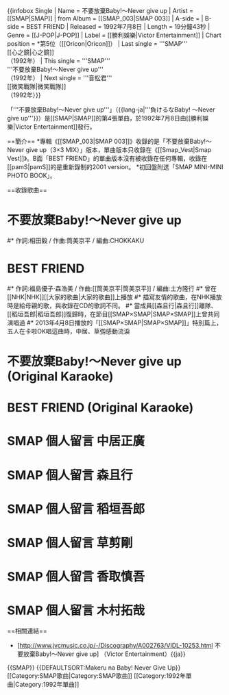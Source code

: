 {{infobox Single
| Name       = 不要放棄Baby!～Never give up
| Artist     = [[SMAP|SMAP]]
| from Album = [[SMAP_003|SMAP 003]]
| A-side     =
| B-side     = BEST FRIEND 
| Released   = 1992年7月8日
| Length     = 19分鐘43秒
| Genre      = [[J-POP|J-POP]]
| Label      = [[勝利娛樂|Victor Entertainment]]
| Chart position = *第5位（[[Oricon|Oricon]]）
| Last single = '''SMAP'''<br/>[[心之鏡|心之鏡]]<br/>（1992年）
| This single = '''SMAP'''<br/>'''不要放棄Baby!～Never give up'''<br/>（1992年）
| Next single = '''音松君'''<br/>[[微笑戰隊|微笑戰隊]]<br/>（1992年）}}

「'''不要放棄Baby!～Never give up'''」（{{lang-ja|'''負けるなBaby! ～Never give up'''}}）是[[SMAP|SMAP]]的第4張單曲，於1992年7月8日由[[勝利娛樂|Victor Entertainment]]發行。

==簡介==
*專輯《[[SMAP_003|SMAP 003]]》收錄的是「不要放棄Baby!～Never give up（3×3 MIX）」版本，單曲版本只收錄在《[[Smap_Vest|Smap Vest]]》。B面「BEST FRIEND」的單曲版本沒有被收錄在任何專輯，收錄在[[pamS|pamS]]的是重新錄制的2001 version。
*初回盤附送「SMAP MINI-MINI PHOTO BOOK」。

==收錄歌曲==
# 不要放棄Baby!～Never give up
#* 作詞:相田毅 / 作曲:筒美京平 / 編曲:CHOKKAKU
# BEST FRIEND
#* 作詞:福島優子‧森浩美 / 作曲:[[筒美京平|筒美京平]] / 編曲:土方隆行
#* 曾在[[NHK|NHK]][[大家的歌曲|大家的歌曲]]上播放
#* 描寫友情的歌曲，在NHK播放時是給母親的歌，與收錄在CD的歌詞不同。
#* 當成員[[森且行|森且行]]離隊、[[稻垣吾郎|稻垣吾郎]]復歸時，在節目[[SMAP×SMAP|SMAP×SMAP]]上曾共同演唱過
#* 2013年4月8日播放的「[[SMAP×SMAP|SMAP×SMAP]]」特別篇上，五人在卡啦OK唱這曲時，中居、草彅感動流淚
# 不要放棄Baby!～Never give up (Original Karaoke)
# BEST FRIEND (Original Karaoke)
# SMAP 個人留言 中居正廣
# SMAP 個人留言 森且行
# SMAP 個人留言 稻垣吾郎
# SMAP 個人留言 草剪剛
# SMAP 個人留言 香取慎吾
# SMAP 個人留言 木村拓哉

==相關連結==
* [http://www.jvcmusic.co.jp/-/Discography/A002763/VIDL-10253.html 不要放棄Baby!～Never give up] （Victor Entertainment）{{ja}}

{{SMAP}}
{{DEFAULTSORT:Makeru na Baby! Never Give Up}}
[[Category:SMAP歌曲|Category:SMAP歌曲]]
[[Category:1992年單曲|Category:1992年單曲]]